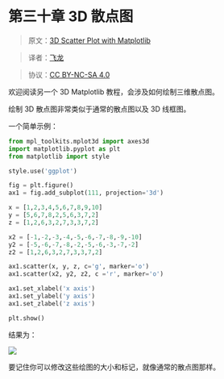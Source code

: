# 第三十章 3D 散点图

> 原文：[3D Scatter Plot with Matplotlib](https://pythonprogramming.net/3d-scatter-plot-matplotlib-tutorial/)

> 译者：[飞龙](https://github.com/)

> 协议：[CC BY-NC-SA 4.0](http://creativecommons.org/licenses/by-nc-sa/4.0/)

欢迎阅读另一个 3D Matplotlib 教程，会涉及如何绘制三维散点图。

绘制 3D 散点图非常类似于通常的散点图以及 3D 线框图。

一个简单示例：

```py
from mpl_toolkits.mplot3d import axes3d
import matplotlib.pyplot as plt
from matplotlib import style

style.use('ggplot')

fig = plt.figure()
ax1 = fig.add_subplot(111, projection='3d')

x = [1,2,3,4,5,6,7,8,9,10]
y = [5,6,7,8,2,5,6,3,7,2]
z = [1,2,6,3,2,7,3,3,7,2]

x2 = [-1,-2,-3,-4,-5,-6,-7,-8,-9,-10]
y2 = [-5,-6,-7,-8,-2,-5,-6,-3,-7,-2]
z2 = [1,2,6,3,2,7,3,3,7,2]

ax1.scatter(x, y, z, c='g', marker='o')
ax1.scatter(x2, y2, z2, c ='r', marker='o')

ax1.set_xlabel('x axis')
ax1.set_ylabel('y axis')
ax1.set_zlabel('z axis')

plt.show()
```

结果为：

![](https://pythonprogramming.net/static/images/matplotlib/matplotlib-3d-scatter-plot-tutorial.png)

要记住你可以修改这些绘图的大小和标记，就像通常的散点图那样。
